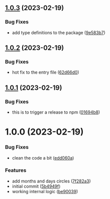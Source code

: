 ## [1.0.3](https://github.com/gimyboya/vue-moon/compare/v1.0.2...v1.0.3) (2023-02-19)


### Bug Fixes

* add type definitions to the package ([9e583b7](https://github.com/gimyboya/vue-moon/commit/9e583b7b0bdce31bc4ff1f037714d6b959020a2a))

## [1.0.2](https://github.com/gimyboya/vue-moon/compare/v1.0.1...v1.0.2) (2023-02-19)


### Bug Fixes

* hot fix to the entry file ([62d66d0](https://github.com/gimyboya/vue-moon/commit/62d66d0e1b04265ff3d20d404525a290dc7bc84b))

## [1.0.1](https://github.com/gimyboya/vue-moon/compare/v1.0.0...v1.0.1) (2023-02-19)


### Bug Fixes

* this is to trigger a release to npm ([01694b8](https://github.com/gimyboya/vue-moon/commit/01694b879e7dcce76a1aaac117c0e1e4b5f7bfeb))

# 1.0.0 (2023-02-19)


### Bug Fixes

* clean the code a bit ([edd060a](https://github.com/gimyboya/vue-moon/commit/edd060a84e487c4973a73c0db8ff43dffdeb2d31))


### Features

* add months and days circles ([7f282a3](https://github.com/gimyboya/vue-moon/commit/7f282a333b8bdc3c945a95a1d4fc496a8eaef2c4))
* initial commit ([5b4949f](https://github.com/gimyboya/vue-moon/commit/5b4949ff977d7851f75ea3e75f64e0702f2a3c23))
* working internal logic ([be90039](https://github.com/gimyboya/vue-moon/commit/be90039276dba4f2d0718301629ea69ea49a4c8e))

